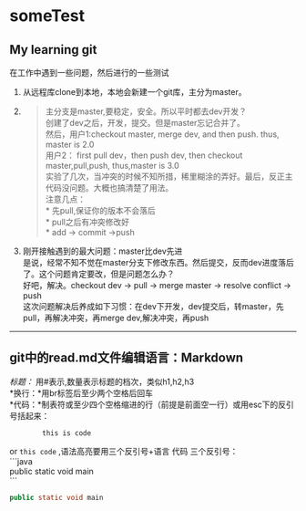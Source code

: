 # someTest

## My learning  git
在工作中遇到一些问题，然后进行的一些测试  
1. 从远程库clone到本地，本地会新建一个git库，主分为master。   
2. >主分支是master,要稳定，安全。所以平时都去dev开发？  
        创建了dev之后，开发，提交。但是master忘记合并了。   
        然后，用户1:checkout master, merge dev, and then  push. thus, master is 2.0    
        用户2： first pull dev，then push dev, then  checkout master,pull,push, thus,master is 3.0   
         实验了几次，当冲突的时候不知所措，稀里糊涂的弄好。最后，反正主代码没问题。大概也搞清楚了用法。    
         注意几点：  
                    *  先pull,保证你的版本不会落后    
                    *  pull之后有冲突修改好      
                    *  add  -> commit ->push       
3. 刚开接触遇到的最大问题：master比dev先进    
        是说，经常不知不觉在master分支下修改东西。然后提交，反而dev进度落后了。这个问题肯定要改，但是问题怎么办？     
        好吧，解决。checkout dev -> pull -> merge master -> resolve conflict -> push   
        这次问题解决后养成如下习惯：在dev下开发，dev提交后，转master，先pull，再解决冲突，再merge dev,解决冲突，再push    
 ---
## git中的read.md文件编辑语言：Markdown    
 _标题：_ 用\#表示,数量表示标题的档次，类似h1,h2,h3<br/>
 *换行：*用br标签后至少两个空格后回车   
 *代码：*制表符或至少四个空格缩进的行（前提是前面空一行）或用esc下的反引号括起来：    
 
            this is code
 or  `this code` ,语法高亮要用三个反引号+语言  代码  三个反引号：<br>
  \`\`\`java   <br>
 public static void main  <br>
 \`\`\`
 ```java   
 public static void main
 ```
                            
       
 
        
        
        
        
           
           
        


